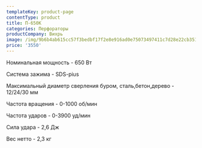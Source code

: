 ```yaml
---
templateKey: product-page
contentType: product
title: П-650К
categories: Перфораторы
productCompany: Вихрь
image: /img/9b6b4ab615cc57f3bedbf17f2e8e916ad0e75073497411c7d28e22cb3518fd39.jpg
price: '3550'
---
```

Номинальная мощность - 650 Вт

Система зажима - SDS-pius

Максимальный диаметр сверления буром, сталь,бетон,дерево - 12/24/30 мм

Частота вращения - 0-1000 об/мин

Частота ударов - 0-3900 уд/мин

Сила удара - 2,6 Дж

Вес нетто - 2,3 кг
